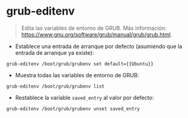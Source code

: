 # grub-editenv

> Edita las variables de entorno de GRUB.
> Más información: <https://www.gnu.org/software/grub/manual/grub/grub.html>.

- Establece una entrada de arranque por defecto (asumiendo que la entrada de arranque ya existe):

`grub-editenv /boot/grub/grubenv set default={{Ubuntu}}`

- Muestra todas las variables de entorno de GRUB:

`grub-editenv /boot/grub/grubenv list`

- Restablece la variable `saved_entry` al valor por defecto:

`grub-editenv /boot/grub/grubenv unset saved_entry`
